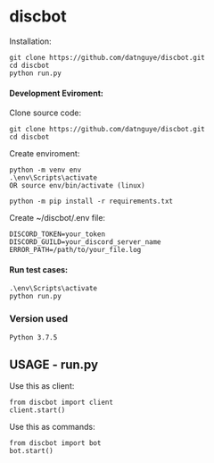 # discbot

Installation:
```
git clone https://github.com/datnguye/discbot.git
cd discbot
python run.py
```

#### Development Eviroment:
Clone source code:
```
git clone https://github.com/datnguye/discbot.git
cd discbot
```

Create enviroment:
```
python -m venv env
.\env\Scripts\activate
OR source env/bin/activate (linux)

python -m pip install -r requirements.txt

```

Create ~/discbot/.env file:
```
DISCORD_TOKEN=your_token
DISCORD_GUILD=your_discord_server_name
ERROR_PATH=/path/to/your_file.log
```

#### Run test cases:
```
.\env\Scripts\activate
python run.py
```

### Version used
```
Python 3.7.5
```

## USAGE - run.py
Use this as client:
```
from discbot import client
client.start()
```


Use this as commands:
```
from discbot import bot
bot.start()
```
